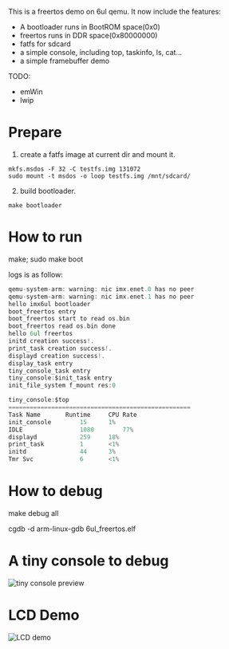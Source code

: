 This is a freertos demo on 6ul qemu. It now include the features:
- A bootloader runs in BootROM space(0x0)
- freertos runs in DDR space(0x80000000)
- fatfs for sdcard
- a simple console, including top, taskinfo, ls, cat...
- a simple framebuffer demo

TODO:
- emWin
- lwip

# Prepare

1. create a fatfs image at current dir and mount it.
```
mkfs.msdos -F 32 -C testfs.img 131072
sudo mount -t msdos -o loop testfs.img /mnt/sdcard/
```
2. build bootloader.
```
make bootloader
```

# How to run 
make; sudo make boot

logs is as follow:
```c
qemu-system-arm: warning: nic imx.enet.0 has no peer
qemu-system-arm: warning: nic imx.enet.1 has no peer
hello imx6ul bootloader
boot_freertos entry
boot_freertos start to read os.bin
boot_freertos read os.bin done
hello 6ul freertos
initd creation success!.
print_task creation success!.
displayd creation success!.
display_task entry
tiny_console_task entry
tiny_console:$init_task entry
init_file_system f_mount res:0

tiny_console:$top
===================================================
Task Name		Runtime		CPU Rate
init_console       	15		1%
IDLE               	1080		77%
displayd           	259		18%
print_task         	1		<1%
initd              	44		3%
Tmr Svc            	6		<1%

```

# How to debug

make debug all

cgdb -d arm-linux-gdb 6ul_freertos.elf

# A tiny console to debug

![tiny console preview](https://s2.ax1x.com/2020/02/09/1fxiVO.gif)

# LCD Demo
![LCD demo](https://s2.ax1x.com/2020/02/10/15mCeU.gif)